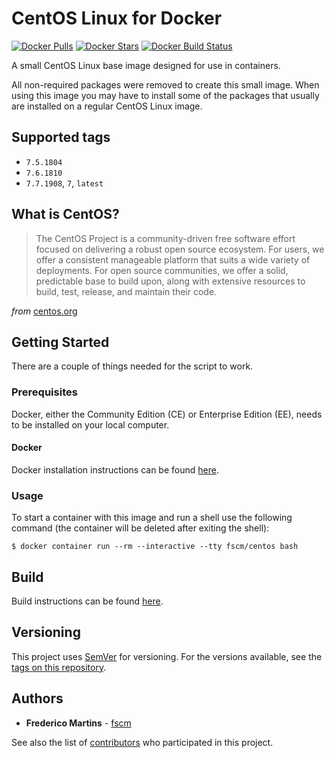 # CentOS Linux for Docker

[![Docker Pulls](https://img.shields.io/docker/pulls/fscm/centos.svg?color=black&logo=docker&logoColor=white&style=flat-square)](https://hub.docker.com/r/fscm/centos)
[![Docker Stars](https://img.shields.io/docker/stars/fscm/centos.svg?color=black&logo=docker&logoColor=white&style=flat-square)](https://hub.docker.com/r/fscm/centos)
[![Docker Build Status](https://img.shields.io/docker/cloud/build/fscm/centos.svg?color=black&logo=docker&logoColor=white&style=flat-square)](https://hub.docker.com/r/fscm/centos)

A small CentOS Linux base image designed for use in containers.

All non-required packages were removed to create this small image. When using
this image you may have to install some of the packages that usually are
installed on a regular CentOS Linux image.

## Supported tags

- `7.5.1804`
- `7.6.1810`
- `7.7.1908`, `7`, `latest`

## What is CentOS?

> The CentOS Project is a community-driven free software effort focused on delivering a robust open source ecosystem. For users, we offer a consistent manageable platform that suits a wide variety of deployments. For open source communities, we offer a solid, predictable base to build upon, along with extensive resources to build, test, release, and maintain their code.

*from* [centos.org](https://www.centos.org)

## Getting Started

There are a couple of things needed for the script to work.

### Prerequisites

Docker, either the Community Edition (CE) or Enterprise Edition (EE), needs to
be installed on your local computer.

#### Docker

Docker installation instructions can be found
[here](https://docs.docker.com/install/).

### Usage

To start a container with this image and run a shell use the following
command (the container will be deleted after exiting the shell):

```
$ docker container run --rm --interactive --tty fscm/centos bash
```

## Build

Build instructions can be found
[here](https://github.com/fscm/docker-centos/blob/master/README.build.md).

## Versioning

This project uses [SemVer](http://semver.org/) for versioning. For the versions
available, see the [tags on this repository](https://github.com/fscm/docker-centos/tags).

## Authors

* **Frederico Martins** - [fscm](https://github.com/fscm)

See also the list of [contributors](https://github.com/fscm/docker-centos/contributors)
who participated in this project.

